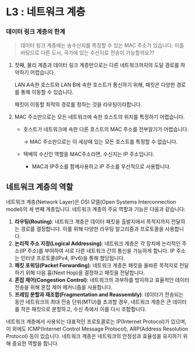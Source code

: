 # L3 : 네트워크 계층

### 데이터 링크 계층의 한계

> 데이터 링크 계층에는 송수신지를 특정할 수 있는 MAC 주소가 있습니다. 이를 바탕으로 다른 도시, 국가에 있는 수신지로 전송이 가능할까요??

1.  첫째, 물리 계층과 데이터 링크 계층만으로는 다른 네트워크까지의 도달 경로를 파악하기 어렵습니다.

    LAN A속한 호스트와 LAN B에 속한 호스트가 통신하기 위해, 패킷은 다양한 경로를 통해 이동할 수 있습니다.

    패킷이 이동할 최적의 경로를 정하는 것을 라우팅이라합니다.
2. MAC 주소만으로는 모든 네트워크에 속한 호스트의 위치를 특정하기 어렵습니다.
   *   호스트가 네트워크에 속한 다른 호스트의 MAC 주소를 전부알기가 어렵습니다.

       → MAC 주소만으로는 이 세상에 있는 모든 호스트를 특정할 수 없습니다.
   * 택배의 수신인 역할을 MAC주소라면, 수신지는 IP 주소입니다.
     * MAC과 IP주소를 함께사용하고 IP 주소를 우선적으로 사용합니다.



## 네트워크 계층의 역할&#x20;

네트워크 계층(Network Layer)은 OSI 모델(Open Systems Interconnection model)의 세 번째 계층입니다. 네트워크 계층의 주요 역할과 기능은 다음과 같습니다:

1. **라우팅(Routing)**: 네트워크 계층은 데이터 패킷을 출발지에서 목적지까지 전달하는 경로를 결정합니다. 이를 위해 다양한 라우팅 알고리즘과 프로토콜을 사용합니다.
2. **논리적 주소 지정(Logical Addressing)**: 네트워크 계층은 각 장치에 논리적인 주소(IP 주소)를 부여하여 서로 다른 네트워크 간의 통신을 가능하게 합니다. IP 주소는 인터넷 프로토콜(IPv4, IPv6)을 통해 할당됩니다.
3. **패킷 포워딩(Packet Forwarding)**: 네트워크 계층은 패킷을 올바른 목적지로 전달하기 위해 다음 홉(Next Hop)을 결정하고 패킷을 전달합니다.
4. **혼잡 제어(Congestion Control)**: 네트워크의 과부하를 방지하고 효율적인 데이터 전송을 위해 혼잡 제어 메커니즘을 사용합니다.
5. **프레임 분할과 재조합(Fragmentation and Reassembly)**: 데이터가 전송되는 동안 네트워크의 최대 전송 단위(MTU)를 초과할 경우, 네트워크 계층은 큰 데이터를 작은 패킷으로 분할하고, 수신 측에서 이를 다시 조합합니다.

네트워크 계층에서 사용되는 대표적인 프로토콜로는 IP(Internet Protocol)가 있으며, 이 외에도 ICMP(Internet Control Message Protocol), ARP(Address Resolution Protocol) 등이 있습니다. 네트워크 계층은 네트워크의 안정성과 효율성을 유지하기 위해 중요한 역할을 합니다.

